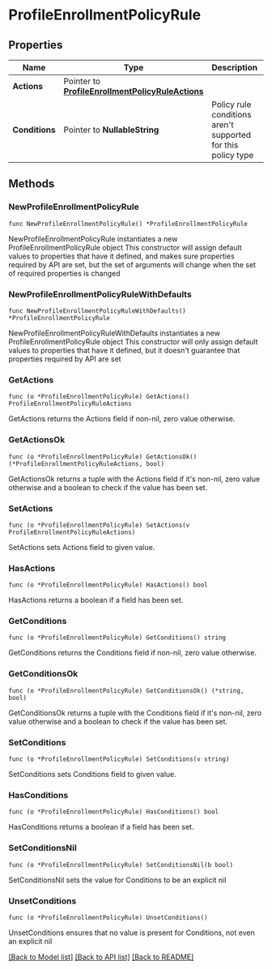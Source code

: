 # ProfileEnrollmentPolicyRule

## Properties

Name | Type | Description | Notes
------------ | ------------- | ------------- | -------------
**Actions** | Pointer to [**ProfileEnrollmentPolicyRuleActions**](ProfileEnrollmentPolicyRuleActions.md) |  | [optional] 
**Conditions** | Pointer to **NullableString** | Policy rule conditions aren&#39;t supported for this policy type | [optional] 

## Methods

### NewProfileEnrollmentPolicyRule

`func NewProfileEnrollmentPolicyRule() *ProfileEnrollmentPolicyRule`

NewProfileEnrollmentPolicyRule instantiates a new ProfileEnrollmentPolicyRule object
This constructor will assign default values to properties that have it defined,
and makes sure properties required by API are set, but the set of arguments
will change when the set of required properties is changed

### NewProfileEnrollmentPolicyRuleWithDefaults

`func NewProfileEnrollmentPolicyRuleWithDefaults() *ProfileEnrollmentPolicyRule`

NewProfileEnrollmentPolicyRuleWithDefaults instantiates a new ProfileEnrollmentPolicyRule object
This constructor will only assign default values to properties that have it defined,
but it doesn't guarantee that properties required by API are set

### GetActions

`func (o *ProfileEnrollmentPolicyRule) GetActions() ProfileEnrollmentPolicyRuleActions`

GetActions returns the Actions field if non-nil, zero value otherwise.

### GetActionsOk

`func (o *ProfileEnrollmentPolicyRule) GetActionsOk() (*ProfileEnrollmentPolicyRuleActions, bool)`

GetActionsOk returns a tuple with the Actions field if it's non-nil, zero value otherwise
and a boolean to check if the value has been set.

### SetActions

`func (o *ProfileEnrollmentPolicyRule) SetActions(v ProfileEnrollmentPolicyRuleActions)`

SetActions sets Actions field to given value.

### HasActions

`func (o *ProfileEnrollmentPolicyRule) HasActions() bool`

HasActions returns a boolean if a field has been set.

### GetConditions

`func (o *ProfileEnrollmentPolicyRule) GetConditions() string`

GetConditions returns the Conditions field if non-nil, zero value otherwise.

### GetConditionsOk

`func (o *ProfileEnrollmentPolicyRule) GetConditionsOk() (*string, bool)`

GetConditionsOk returns a tuple with the Conditions field if it's non-nil, zero value otherwise
and a boolean to check if the value has been set.

### SetConditions

`func (o *ProfileEnrollmentPolicyRule) SetConditions(v string)`

SetConditions sets Conditions field to given value.

### HasConditions

`func (o *ProfileEnrollmentPolicyRule) HasConditions() bool`

HasConditions returns a boolean if a field has been set.

### SetConditionsNil

`func (o *ProfileEnrollmentPolicyRule) SetConditionsNil(b bool)`

 SetConditionsNil sets the value for Conditions to be an explicit nil

### UnsetConditions
`func (o *ProfileEnrollmentPolicyRule) UnsetConditions()`

UnsetConditions ensures that no value is present for Conditions, not even an explicit nil

[[Back to Model list]](../README.md#documentation-for-models) [[Back to API list]](../README.md#documentation-for-api-endpoints) [[Back to README]](../README.md)


